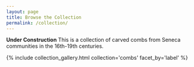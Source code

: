 ```yaml
---
layout: page
title: Browse the Collection
permalink: /collection/
---
```


__Under Construction__
This is a collection of carved combs from Seneca communities in the 16th-19th centuries. 

{% include collection_gallery.html collection='combs' facet_by='label' %}
